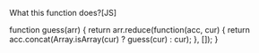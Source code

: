 What this function does?[JS]

function guess(arr) {
  return arr.reduce(function(acc, cur) {
    return acc.concat(Array.isArray(cur) ? guess(cur) : cur);
  }, []);
}